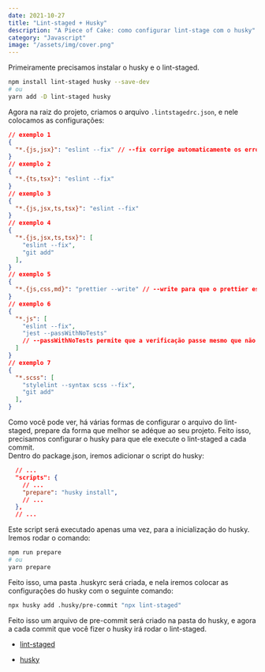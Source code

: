 ```yaml
---
date: 2021-10-27
title: "Lint-staged + Husky"
description: "A Piece of Cake: como configurar lint-stage com o husky"
category: "Javascript"
image: "/assets/img/cover.png"
---
```



Primeiramente precisamos instalar o husky e o lint-staged.

```bash
npm install lint-staged husky --save-dev
# ou
yarn add -D lint-staged husky
```

Agora na raiz do projeto, criamos o arquivo `.lintstagedrc.json`, e nele colocamos as configurações:

```json
// exemplo 1
{
  "*.{js,jsx}": "eslint --fix" // --fix corrige automaticamente os erros mais simples
}
// exemplo 2
{
  "*.{ts,tsx}": "eslint --fix"
}
// exemplo 3
{
  "*.{js,jsx,ts,tsx}": "eslint --fix"
}
// exemplo 4
{
  "*.{js,jsx,ts,tsx}": [
    "eslint --fix",
    "git add"
  ],
}
// exemplo 5
{
  "*.{js,css,md}": "prettier --write" // --write para que o prettier escreva no arquivo
}
// exemplo 6
{
  "*.js": [
    "eslint --fix",
    "jest --passWithNoTests" 
    // --passWithNoTests permite que a verificação passe mesmo que não existam arquivos de teste
  ]
}
// exemplo 7
{
  "*.scss": [
    "stylelint --syntax scss --fix",
    "git add"
  ],
}
```

Como você pode ver, há várias formas de configurar o arquivo do lint-staged, prepare da forma que melhor se adéque ao seu projeto. Feito isso, precisamos configurar o husky para que ele execute o lint-staged a cada commit.<br/>
Dentro do package.json, iremos adicionar o script do husky:<br/>

```json
  // ...
  "scripts": {
    // ...
    "prepare": "husky install",
    // ...
  },
  // ...
```

Este script será executado apenas uma vez, para a inicialização do husky.<br/>
Iremos rodar o comando:

```bash
npm run prepare
# ou
yarn prepare
```

Feito isso, uma pasta .huskyrc será criada, e nela iremos colocar as configurações do husky com o seguinte comando:

```bash
npx husky add .husky/pre-commit "npx lint-staged"
```

Feito isso um arquivo de pre-commit será criado na pasta do husky, e agora a cada commit que você fizer o husky irá rodar o lint-staged.<br/>


- <a href="https://github.com/okonet/lint-staged" target="_blank" rel="noopener noreferrer">lint-staged</a>

- <a href="https://github.com/typicode/husky" target="_blank" rel="noopener noreferrer">husky</a> 
